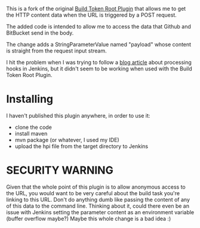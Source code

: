 This is a fork of the original [Build Token Root Plugin](https://wiki.jenkins-ci.org/display/JENKINS/Build+Token+Root+Plugin)
that allows me to get the HTTP content data when the URL is triggered by a POST request.

The added code is intended to allow me to access the data that Github and BitBucket send in the body.

The change adds a StringParameterValue named "payload" whose content is straight from the request input stream.

I hit the problem when I was trying to follow a [blog article](http://chloky.com/github-json-payload-in-jenkins/)
about processing hooks in Jenkins, but it didn't seem to be working when used with the Build Token Root Plugin.

# Installing #
I haven't published this plugin anywhere, in order to use it:
* clone the code
* install maven
* mvn package (or whatever, I used my IDE)
* upload the hpi file from the target directory to Jenkins

# SECURITY WARNING #
Given that the whole point of this plugin is to allow anonymous access to the URL, you would want to be very careful
about the build task you're linking to this URL.  Don't do anything dumb like passing the content of any of this data
to the command line.
Thinking about it, could there even be an issue with Jenkins setting the parameter content as an environment variable
(buffer overflow maybe?)  Maybe this whole change is a bad idea :)



